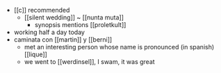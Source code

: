 - [[c]] recommended
  - [[silent wedding]] ~ [[nunta muta]]
    - synopsis mentions [[proletkult]]
- working half a day today
- caminata con [[martin]] y [[berni]]
  - met an interesting person whose name is pronounced (in spanish) [[lique]]
  - we went to [[werdinsel]], I swam, it was great

